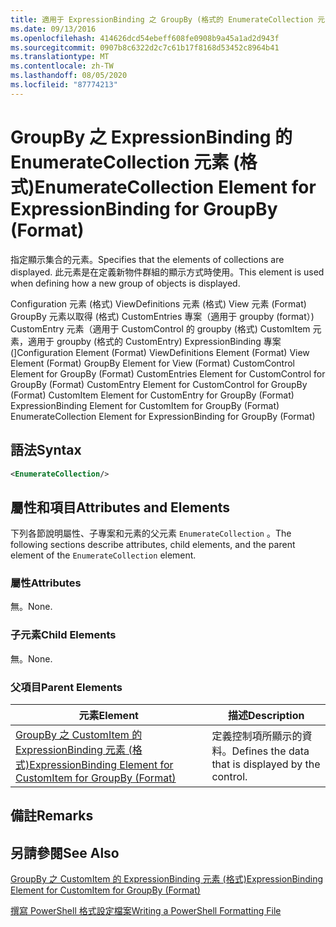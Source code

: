 ```yaml
---
title: 適用于 ExpressionBinding 之 GroupBy (格式的 EnumerateCollection 元素) |Microsoft Docs
ms.date: 09/13/2016
ms.openlocfilehash: 414626dcd54ebeff608fe0908b9a45a1ad2d943f
ms.sourcegitcommit: 0907b8c6322d2c7c61b17f8168d53452c8964b41
ms.translationtype: MT
ms.contentlocale: zh-TW
ms.lasthandoff: 08/05/2020
ms.locfileid: "87774213"
---
```

# <a name="enumeratecollection-element-for-expressionbinding-for-groupby-format"></a><span data-ttu-id="883e3-102">GroupBy 之 ExpressionBinding 的 EnumerateCollection 元素 (格式)</span><span class="sxs-lookup"><span data-stu-id="883e3-102">EnumerateCollection Element for ExpressionBinding for GroupBy (Format)</span></span>

<span data-ttu-id="883e3-103">指定顯示集合的元素。</span><span class="sxs-lookup"><span data-stu-id="883e3-103">Specifies that the elements of collections are displayed.</span></span> <span data-ttu-id="883e3-104">此元素是在定義新物件群組的顯示方式時使用。</span><span class="sxs-lookup"><span data-stu-id="883e3-104">This element is used when defining how a new group of objects is displayed.</span></span>

<span data-ttu-id="883e3-105">Configuration 元素 (格式) ViewDefinitions 元素 (格式) View 元素 (Format) GroupBy 元素以取得 (格式) CustomEntries 專案（適用于 groupby (format）) CustomEntry 元素（適用于 CustomControl 的 groupby (格式) CustomItem 元素，適用于 groupby (格式的 CustomEntry) ExpressionBinding 專案 (]</span><span class="sxs-lookup"><span data-stu-id="883e3-105">Configuration Element (Format) ViewDefinitions Element (Format) View Element (Format) GroupBy Element for View (Format) CustomControl Element for GroupBy (Format) CustomEntries Element for CustomControl for GroupBy (Format) CustomEntry Element for CustomControl for GroupBy (Format) CustomItem Element for CustomEntry for GroupBy (Format) ExpressionBinding Element for CustomItem for GroupBy (Format) EnumerateCollection Element for ExpressionBinding for GroupBy (Format)</span></span>

## <a name="syntax"></a><span data-ttu-id="883e3-106">語法</span><span class="sxs-lookup"><span data-stu-id="883e3-106">Syntax</span></span>

```xml
<EnumerateCollection/>
```

## <a name="attributes-and-elements"></a><span data-ttu-id="883e3-107">屬性和項目</span><span class="sxs-lookup"><span data-stu-id="883e3-107">Attributes and Elements</span></span>

<span data-ttu-id="883e3-108">下列各節說明屬性、子專案和元素的父元素 `EnumerateCollection` 。</span><span class="sxs-lookup"><span data-stu-id="883e3-108">The following sections describe attributes, child elements, and the parent element of the `EnumerateCollection` element.</span></span>

### <a name="attributes"></a><span data-ttu-id="883e3-109">屬性</span><span class="sxs-lookup"><span data-stu-id="883e3-109">Attributes</span></span>

<span data-ttu-id="883e3-110">無。</span><span class="sxs-lookup"><span data-stu-id="883e3-110">None.</span></span>

### <a name="child-elements"></a><span data-ttu-id="883e3-111">子元素</span><span class="sxs-lookup"><span data-stu-id="883e3-111">Child Elements</span></span>

<span data-ttu-id="883e3-112">無。</span><span class="sxs-lookup"><span data-stu-id="883e3-112">None.</span></span>

### <a name="parent-elements"></a><span data-ttu-id="883e3-113">父項目</span><span class="sxs-lookup"><span data-stu-id="883e3-113">Parent Elements</span></span>

|<span data-ttu-id="883e3-114">元素</span><span class="sxs-lookup"><span data-stu-id="883e3-114">Element</span></span>|<span data-ttu-id="883e3-115">描述</span><span class="sxs-lookup"><span data-stu-id="883e3-115">Description</span></span>|
|-------------|-----------------|
|[<span data-ttu-id="883e3-116">GroupBy 之 CustomItem 的 ExpressionBinding 元素 (格式)</span><span class="sxs-lookup"><span data-stu-id="883e3-116">ExpressionBinding Element for CustomItem for GroupBy (Format)</span></span>](./expressionbinding-element-for-customitem-for-groupby-format.md)|<span data-ttu-id="883e3-117">定義控制項所顯示的資料。</span><span class="sxs-lookup"><span data-stu-id="883e3-117">Defines the data that is displayed by the control.</span></span>|

## <a name="remarks"></a><span data-ttu-id="883e3-118">備註</span><span class="sxs-lookup"><span data-stu-id="883e3-118">Remarks</span></span>

## <a name="see-also"></a><span data-ttu-id="883e3-119">另請參閱</span><span class="sxs-lookup"><span data-stu-id="883e3-119">See Also</span></span>

[<span data-ttu-id="883e3-120">GroupBy 之 CustomItem 的 ExpressionBinding 元素 (格式)</span><span class="sxs-lookup"><span data-stu-id="883e3-120">ExpressionBinding Element for CustomItem for GroupBy (Format)</span></span>](./expressionbinding-element-for-customitem-for-groupby-format.md)

[<span data-ttu-id="883e3-121">撰寫 PowerShell 格式設定檔案</span><span class="sxs-lookup"><span data-stu-id="883e3-121">Writing a PowerShell Formatting File</span></span>](./writing-a-powershell-formatting-file.md)

